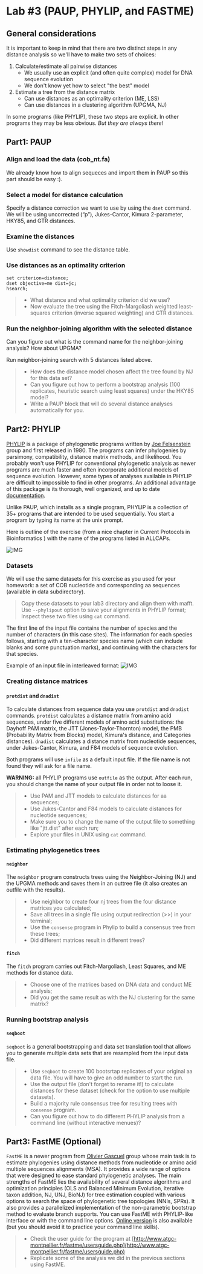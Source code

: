 # Lab #3 (PAUP, PHYLIP, and FASTME)

## General considerations

It is important to keep in mind that there are two distinct steps in 
any distance analysis so we'll have to make two sets of choices:  

1. Calculate/estimate all pairwise distances  
  	- We usually use an explicit (and often quite complex) model for DNA sequence evolution  
  	- We don't know yet how to select "the best" model  
1. Estimate a tree from the distance matrix  
  	- Can use distances as an optimality criterion (ME, LSS)  
  	- Can use distances in a clustering algorithm (UPGMA, NJ)

In some programs (like PHYLIP), these two steps are explicit. In other programs they may be less obvious.  _But they are always there!_

## Part1: PAUP

### Align and load the data (cob_nt.fa)
We already know how to align sequeces and import them in PAUP so this part should be easy :).

### Select a model for distance calculation
Specify a distance correction we want to use by using the `dset` command.  We will be using uncorrected (“p”), Jukes-Cantor, Kimura 2-parameter, HKY85, and GTR distances. 

### Examine the distances
Use `showdist` command to see the distance table.

### Use distances as an optimality criterion
`set criterion=distance;`  
`dset objective=me dist=jc;`    
`hsearch;`

> - What distance and what optimality criterion did we use?
> - Now evaluate the tree using the Fitch-Margoliash weighted least-squares criterion (inverse squared weighting) and GTR distances.

### Run the neighbor-joining algorithm with the selected distance
Can you figure out what is the command name for the neighbor-joining analysis?
How about UPGMA?

Run neighbor-joining search with 5 distances listed above.

> - How does the distance model chosen affect the tree found by NJ for this data set?  
> - Can you figure out how to perform a bootstrap analysis (100 replicates, heuristic search using least squares) under the HKY85 model?  
> - Write a PAUP block that will do several distance analyses automatically for you.

## Part2: PHYLIP

[PHYLIP](http://evolution.genetics.washington.edu/phylip.html) is a package of phylogenetic programs written by [Joe Felsenstein](http://evolution.gs.washington.edu/felsenstein.html) group and first released in 1980. 
The programs can infer phylogenies by parsimony, compatibility, distance matrix methods, and likelihood. You probably won't use PHYLIP for conventional 
phylogenetic analysis as newer programs are much faster and often incorporate additional models of sequence 
evolution. However, some types of analyses available in PHYLIP are difficult to impossible to find in other programs. An additional advantage of this package is its thorough, well organized, and up to date [documentation](http://evolution.genetics.washington.edu/phylip/phylip.html). 

Unlike PAUP, which installs as a single program, PHYLIP is a collection of 35+ programs that are intended to be used sequentially. You start a program by typing its name at the unix prompt.  

Here is outline of the exercise (from a nice chapter in Current Protocols in Bioinformatics ) with the name of the programs listed in ALLCAPs. 

![IMG](./nbi060301.gif)

### Datasets
We will use the same datasets for this exercise as you used for your homework: a set of COB nucleotide and corresponding aa sequences (available in data subdirectory).  

> Copy these datasets to your lab3 directory and align them with mafft.  
> Use `--phylipout` option to save your alignments in PHYLIP format;  
> Inspect these two files using `cat` command.

The first line of the input file contains the number of species and the number of characters (in this case sites). The information for each species follows, starting with a ten-character species name (which can include blanks and some punctuation marks), and continuing with the characters for that species.

Example of an input file in interleaved format:
![IMG](./phylip.png)

### Creating distance matrices
#### `protdist` and `dnadist`

To calculate distances from sequence data you use `protdist` and `dnadist` commands. `protdist` calculates a distance matrix from amino acid sequences, under five different models of amino acid substitutions: the Dayhoff PAM matrix, the JTT (Jones-Taylor-Thornton) model, the PMB (Probability Matrix from Blocks) model, Kimura's distance, and Categories distances). `dnadist` calculates a distance matrix from nucleotide sequences, under Jukes-Cantor, Kimura, and F84 models of sequence evolution.

Both programs will use `infile` as a default input file.  If the file name is not found they will ask for a file name.

**WARNING:** all PHYLIP programs use `outfile` as the output. After each run, you should change the name of your output file in order not to loose it.

> - Use PAM and JTT models to calculate distances for aa sequences;  
> - Use  Jukes-Cantor and F84 models to calculate distances for nucleotide sequences;  
> - Make sure you to change the name of the output file to something like "jtt.dist" after each run;
> - Explore your files in UNIX using `cat` command.


### Estimating phylogenetics trees
#### `neighbor`

The `neighbor` program constructs trees using the Neighbor-Joining (NJ) and the UPGMA methods and saves them in an outtree file (it also creates an outfile with the results).

> - Use neighbor to create four nj trees from the four distance matrices you calculated;
> - Save all trees in a single file using output redirection (>>) in your terminal;
> - Use the `consense` program in Phylip to build a consensus tree from these trees;
> - Did different matrices result in different trees?

#### `fitch`
The `fitch` program carries out Fitch-Margoliash, Least Squares, and ME methods for distance data.

> - Choose one of the matrices based on DNA data and conduct ME analysis;
> - Did you get the same result as with the NJ clustering for the same matrix?

### Running bootstrap analysis 
#### `seqboot`
`seqboot` is a general bootstrapping and data set translation tool that allows you to generate multiple data sets that are resampled from the input data file.

> - Use `seqboot` to create 100 bootsrtap replicates of your original aa data file. You will have to give an odd number to start the run.
> - Use the output file (don't forget to rename it!) to calculate distances for these dataset (check for the option to use multiple datasets).
> - Build a majority rule consensus tree for resulting trees with `consense` program.
> - Can you figure out how to do different PHYLIP analysis from a command line (without interactive menues)?

## Part3: FastME (Optional)
`FastME` is a newer program from [Olivier Gascuel](http://www.lirmm.fr/~gascuel/) group whose main task is to estimate phylogenies using distance methods from nucleotide or amino acid multiple sequences alignments (MSA). It provides a wide range of options that were designed to ease standard phylogenetic analyses. The main strengths of FastME lies the availability of several distance algorithms and optimization principles (OLS and Balanced Minimum Evolution, iterative taxon addition, NJ, UNJ, BioNJ) for tree estimation coupled with various options to search the space of phylogenetic tree topologies (NNIs, SPRs). It also provides a parallelized implementation of the non-parametric bootstrap method to evaluate branch supports. You can use FastME with PHYLIP-like interface or with the command line options. [Online version](http://www.atgc-montpellier.fr/fastme/) is also available (but you should avoid it to practice your command line skills).

> - Check the user guide for the program at [http://www.atgc-montpellier.fr/fastme/usersguide.php](http://www.atgc-montpellier.fr/fastme/usersguide.php)
> - Replicate some of the analysis we did in the previous sections using FastME.

